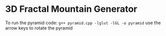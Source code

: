 # 3D Fractal Mountain Generator

To run the pyramid code: `g++ pyramid.cpp -lglut -lGL -o pyramid`
use the arrow keys to rotate the pyramid
